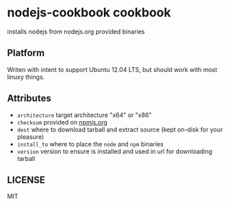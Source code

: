 # nodejs-cookbook cookbook

installs nodejs from nodejs.org provided binaries

## Platform

Writen with intent to support Ubuntu 12.04 LTS, but should work with most linuxy things.

## Attributes

* `architecture` target architecture "x64" or "x86"
* `checksum` provided on [npmjs.org](http://nodejs.org/dist/v0.10.15/SHASUMS.txt)
* `dest` where to download tarball and extract source (kept on-disk for your pleasure)
* `install_to` where to place the `node` and `npm` binaries
* `version` version to ensure is installed and used in url for downloading tarball

## LICENSE

MIT